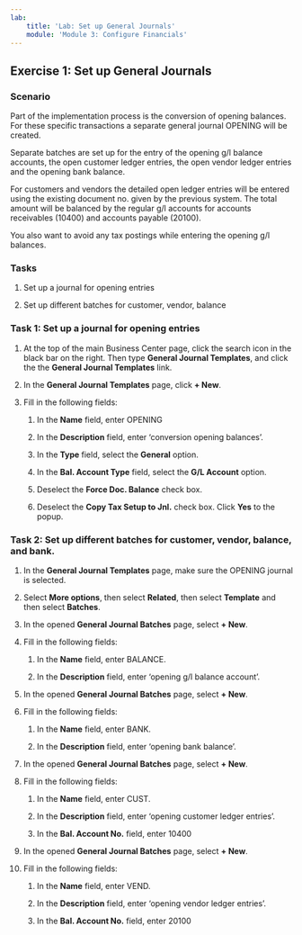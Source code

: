 ```yaml
---
lab:
    title: 'Lab: Set up General Journals'
    module: 'Module 3: Configure Financials'
---
```


## Exercise 1: Set up General Journals

### Scenario

Part of the implementation process is the conversion of opening balances. For
these specific transactions a separate general journal OPENING will be created.

Separate batches are set up for the entry of the opening g/l balance accounts,
the open customer ledger entries, the open vendor ledger entries and the opening
bank balance.

For customers and vendors the detailed open ledger entries will be entered using
the existing document no. given by the previous system. The total amount will be
balanced by the regular g/l accounts for accounts receivables (10400) and
accounts payable (20100).

You also want to avoid any tax postings while entering the opening g/l balances.

### Tasks

1.  Set up a journal for opening entries

2.  Set up different batches for customer, vendor, balance

### Task 1: Set up a journal for opening entries

1.  At the top of the main Business Center page, click the search icon in the black bar on the right. Then type **General Journal Templates**, and click the the **General Journal Templates** link. 

3.  In the **General Journal Templates** page, click  **+ New**.

4.  Fill in the following fields:

       1.  In the **Name** field, enter OPENING

       2.  In the **Description** field, enter ‘conversion opening balances’.

       3.  In the **Type** field, select the **General** option.

       4.  In the **Bal. Account Type** field, select the **G/L Account**
            option.

       5.  Deselect the **Force Doc. Balance** check box.

       6.  Deselect the **Copy Tax Setup to Jnl.** check box. Click **Yes** to the popup.

### Task 2: Set up different batches for customer, vendor, balance, and bank.

1.  In the **General Journal Templates** page, make sure the OPENING journal
    is selected.

7.  Select **More options**, then select **Related**, then select **Template** and then select
    **Batches**.
    
8.  In the opened **General Journal Batches** page, select **+ New**.

9.  Fill in the following fields:

       1.  In the **Name** field, enter BALANCE.

       2.  In the **Description** field, enter ‘opening g/l balance account’.

10. In the opened **General Journal Batches** page, select **+ New**.

11. Fill in the following fields:

       1.  In the **Name** field, enter BANK.

       2.  In the **Description** field, enter ‘opening bank balance’.

12. In the opened **General Journal Batches** page, select **+ New**.

13. Fill in the following fields:

       1.  In the **Name** field, enter CUST.

       2.  In the **Description** field, enter ‘opening customer ledger
            entries’.

       3.  In the **Bal. Account No.** field, enter 10400

14. In the opened **General Journal Batches** page, select **+ New**.

15. Fill in the following fields:

       1.  In the **Name** field, enter VEND.

       2.  In the **Description** field, enter ‘opening vendor ledger entries’.

       3.  In the **Bal. Account No.** field, enter 20100
